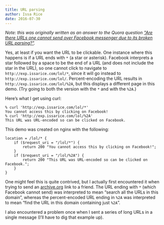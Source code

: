 ```yaml
---
title: URL parsing
author: Issa Rice
date: 2016-07-30
---
```


*Note: this was originally written as an answer to the Quora question ["Are
there URLs one cannot send over Facebook messenger due to its broken URL
parsing?"][question].*

Yes, at least if you want the URL to be clickable. One instance where this
happens is if a URL ends with `*` (a star or asterisk). Facebook interprets a
star followed by a space to be the end of a URL (and does not include the star
in the URL), so one cannot click to navigate to `http://exp.issarice.com/lol/*`,
since it will go instead to `http://exp.issarice.com/lol/`. Percent-encoding the
URL results in `http://exp.issarice.com/lol/%2A`, but this displays a different
page in this demo. (Try going to both the version with the `*` and with the
`%2A`.)

Here’s what I get using curl:

    % curl 'http://exp.issarice.com/lol/*'
    You cannot access this by clicking on Facebook!
    % curl 'http://exp.issarice.com/lol/%2A'
    This URL was URL-encoded so can be clicked on Facebook.

This demo was created on nginx with the following:

    location = /lol/* {
        if ($request_uri = "/lol/*") {
            return 200 "You cannot access this by clicking on Facebook!";
        }
        if ($request_uri = "/lol/%2A") {
            return 200 "This URL was URL-encoded so can be clicked on Facebook.";
        }
    }

One might feel this is quite contrived, but I actually first encountered it when
trying to send an [archive.org](http://archive.org) link to a friend. The URL
ending with `*` (which Facebook cannot send) was interpreted to mean “search all
the URLs in this domain”, whereas the percent-encoded URL ending in `%2A` was
interpreted to mean “find the URL in this domain containing just `%2A`”.

I also encountered a problem once when I sent a series of long URLs in a single
message (I’ll have to dig that example up).

[question]: https://www.quora.com/Are-there-URLs-one-cannot-send-over-Facebook-messenger-due-to-its-broken-URL-parsing
